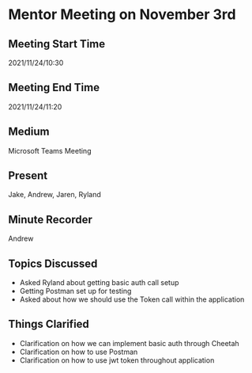 # Mentor Meeting on November 3rd
## Meeting Start Time
2021/11/24/10:30

## Meeting End Time
2021/11/24/11:20

## Medium
Microsoft Teams Meeting

## Present
Jake, Andrew, Jaren, Ryland

## Minute Recorder
Andrew

## Topics Discussed
<ul>
    <li>Asked Ryland about getting basic auth call setup
    <li>Getting Postman set up for testing
    <li>Asked about how we should use the Token call within the application
</ul>

## Things Clarified
<ul>
    <li>Clarification on how we can implement basic auth through Cheetah
    <li>Clarification on how to use Postman
    <li>Clarification on how to use jwt token throughout application
</ul>